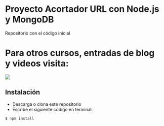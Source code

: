 # Proyecto Acortador URL con Node.js y MongoDB
Repositorio con el código inicial

# Para otros cursos, entradas de blog y videos visita:
<a href="https://codigoconjuan.com">
    <img src="https://github.com/juanpablogdl/restapis_crm/blob/master/banner.jpg">
</a>

## Instalación


* Descarga o clona este repositorio 
* Escribe el siguiente código en terminal:

```bash
$ npm install
```